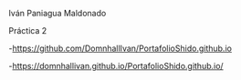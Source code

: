 Iván Paniagua Maldonado

Práctica 2

-https://github.com/DomnhallIvan/PortafolioShido.github.io

-https://domnhallivan.github.io/PortafolioShido.github.io/